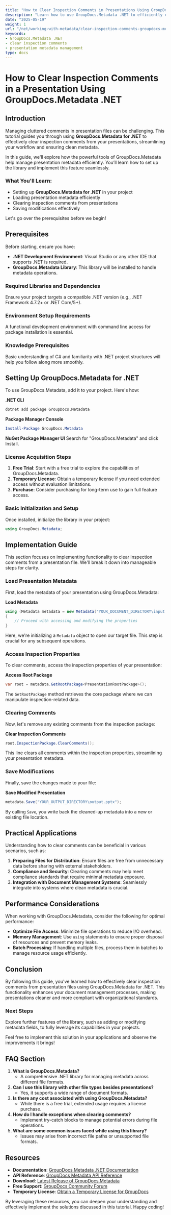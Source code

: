 ```yaml
---
title: "How to Clear Inspection Comments in Presentations Using GroupDocs.Metadata .NET for Metadata Management"
description: "Learn how to use GroupDocs.Metadata .NET to efficiently clear inspection comments from your presentation files, ensuring clean and compliant metadata."
date: "2025-05-19"
weight: 1
url: "/net/working-with-metadata/clear-inspection-comments-groupdocs-metadata-dotnet/"
keywords:
- GroupDocs.Metadata .NET
- clear inspection comments
- presentation metadata management
type: docs
---
```

# How to Clear Inspection Comments in a Presentation Using GroupDocs.Metadata .NET

## Introduction

Managing cluttered comments in presentation files can be challenging. This tutorial guides you through using **GroupDocs.Metadata for .NET** to effectively clear inspection comments from your presentations, streamlining your workflow and ensuring clean metadata.

In this guide, we'll explore how the powerful tools of GroupDocs.Metadata help manage presentation metadata efficiently. You’ll learn how to set up the library and implement this feature seamlessly.

### What You'll Learn:
- Setting up **GroupDocs.Metadata for .NET** in your project
- Loading presentation metadata efficiently
- Clearing inspection comments from presentations
- Saving modifications effectively

Let's go over the prerequisites before we begin!

## Prerequisites

Before starting, ensure you have:

- **.NET Development Environment**: Visual Studio or any other IDE that supports .NET is required.
- **GroupDocs.Metadata Library**: This library will be installed to handle metadata operations.

### Required Libraries and Dependencies
Ensure your project targets a compatible .NET version (e.g., .NET Framework 4.7.2+ or .NET Core/5+).

### Environment Setup Requirements
A functional development environment with command line access for package installation is essential.

### Knowledge Prerequisites
Basic understanding of C# and familiarity with .NET project structures will help you follow along more smoothly.

## Setting Up GroupDocs.Metadata for .NET

To use GroupDocs.Metadata, add it to your project. Here's how:

**.NET CLI**
```bash
dotnet add package GroupDocs.Metadata
```

**Package Manager Console**
```powershell
Install-Package GroupDocs.Metadata
```

**NuGet Package Manager UI**
Search for "GroupDocs.Metadata" and click Install.

### License Acquisition Steps

1. **Free Trial**: Start with a free trial to explore the capabilities of GroupDocs.Metadata.
2. **Temporary License**: Obtain a temporary license if you need extended access without evaluation limitations.
3. **Purchase**: Consider purchasing for long-term use to gain full feature access.

### Basic Initialization and Setup
Once installed, initialize the library in your project:

```csharp
using GroupDocs.Metadata;
```

## Implementation Guide

This section focuses on implementing functionality to clear inspection comments from a presentation file. We'll break it down into manageable steps for clarity.

### Load Presentation Metadata

First, load the metadata of your presentation using GroupDocs.Metadata:

**Load Metadata**
```csharp
using (Metadata metadata = new Metadata("YOUR_DOCUMENT_DIRECTORY\input.pptx"))
{
    // Proceed with accessing and modifying the properties
}
```

Here, we're initializing a `Metadata` object to open our target file. This step is crucial for any subsequent operations.

### Access Inspection Properties

To clear comments, access the inspection properties of your presentation:

**Access Root Package**
```csharp
var root = metadata.GetRootPackage<PresentationRootPackage>();
```

The `GetRootPackage` method retrieves the core package where we can manipulate inspection-related data.

### Clearing Comments

Now, let's remove any existing comments from the inspection package:

**Clear Inspection Comments**
```csharp
root.InspectionPackage.ClearComments();
```

This line clears all comments within the inspection properties, streamlining your presentation metadata.

### Save Modifications

Finally, save the changes made to your file:

**Save Modified Presentation**
```csharp
metadata.Save("YOUR_OUTPUT_DIRECTORY\output.pptx");
```

By calling `Save`, you write back the cleaned-up metadata into a new or existing file location.

## Practical Applications

Understanding how to clear comments can be beneficial in various scenarios, such as:

1. **Preparing Files for Distribution**: Ensure files are free from unnecessary data before sharing with external stakeholders.
2. **Compliance and Security**: Clearing comments may help meet compliance standards that require minimal metadata exposure.
3. **Integration with Document Management Systems**: Seamlessly integrate into systems where clean metadata is crucial.

## Performance Considerations

When working with GroupDocs.Metadata, consider the following for optimal performance:

- **Optimize File Access**: Minimize file operations to reduce I/O overhead.
- **Memory Management**: Use `using` statements to ensure proper disposal of resources and prevent memory leaks.
- **Batch Processing**: If handling multiple files, process them in batches to manage resource usage efficiently.

## Conclusion

By following this guide, you've learned how to effectively clear inspection comments from presentation files using GroupDocs.Metadata for .NET. This functionality enhances your document management processes, making presentations cleaner and more compliant with organizational standards.

### Next Steps
Explore further features of the library, such as adding or modifying metadata fields, to fully leverage its capabilities in your projects.

Feel free to implement this solution in your applications and observe the improvements it brings!

## FAQ Section

1. **What is GroupDocs.Metadata?**
   - A comprehensive .NET library for managing metadata across different file formats.
2. **Can I use this library with other file types besides presentations?**
   - Yes, it supports a wide range of document formats.
3. **Is there any cost associated with using GroupDocs.Metadata?**
   - While there is a free trial, extended usage requires a license purchase.
4. **How do I handle exceptions when clearing comments?**
   - Implement try-catch blocks to manage potential errors during file operations.
5. **What are some common issues faced while using this library?**
   - Issues may arise from incorrect file paths or unsupported file formats.

## Resources
- **Documentation**: [GroupDocs Metadata .NET Documentation](https://docs.groupdocs.com/metadata/net/)
- **API Reference**: [GroupDocs Metadata API Reference](https://reference.groupdocs.com/metadata/net/)
- **Download**: [Latest Release of GroupDocs.Metadata](https://releases.groupdocs.com/metadata/net/)
- **Free Support**: [GroupDocs Community Forum](https://forum.groupdocs.com/c/metadata/)
- **Temporary License**: [Obtain a Temporary License for GroupDocs](https://purchase.groupdocs.com/temporary-license/) 

By leveraging these resources, you can deepen your understanding and effectively implement the solutions discussed in this tutorial. Happy coding!


